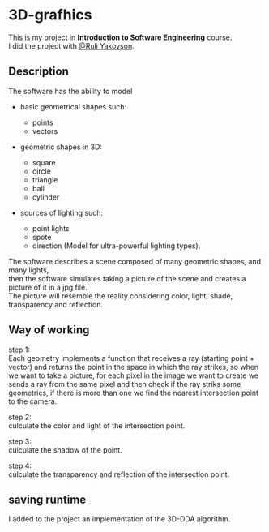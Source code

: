 # 3D-grafhics
This is my project in **Introduction to Software Engineering** course.  
I did the project with [@Ruli Yakovson](https://github.com/RulyYakovson).

## Description  
The software has the ability to model  

* basic geometrical shapes such:
    * points
    * vectors  
* geometric shapes in 3D:
    * square
    * circle
    * triangle
    * ball
    * cylinder

* sources of lighting such:
    * point lights
    * spote
    * direction (Model for ultra-powerful lighting types).

The software describes a scene composed of many geometric shapes, and many lights,  
then the software simulates taking a picture of the scene and creates a picture of it in a jpg file.  
The picture will resemble the reality considering color, light, shade, transparency and reflection.

## Way of working
step 1:  
Each geometry implements a function that receives a ray (starting point + vector) and returns the point in the space in which the ray strikes, so when we want to take a picture, for each pixel in the image we want to create we sends a ray from the same pixel and then check if the ray striks some geometries, if there is more than one we find the nearest intersection point to the camera.

step 2:  
culculate the color and light of the intersection point.

step 3:  
culculate the shadow of the point.

step 4:  
culculate the transparency and reflection of the intersection point.

## saving runtime
I added to the project an implementation of the 3D-DDA algorithm.
